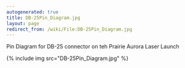 ```yaml
---
autogenerated: true
title: DB-25Pin_Diagram.jpg
layout: page
redirect_from: /wiki/File:DB-25Pin_Diagram.jpg
---
```


Pin Diagram for DB-25 connector on teh Prairie Aurora Laser Launch

{% include img src="DB-25Pin_Diagram.jpg" %}

